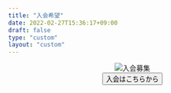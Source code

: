 ```yaml
---
title: "入会希望"
date: 2022-02-27T15:36:17+09:00
draft: false
type: "custom"
layout: "custom"
---
```


<div style="text-align: center;">
    <img src="/img/entry.png" class="center" alt="入会募集"></img>
</div>

<div style="text-align: center;">
<a href="/" style="width:100px; text-decoration: none;">
    <button type="button" class="btn btn-outline-warning">入会はこちらから</button>
</a>
</div>
